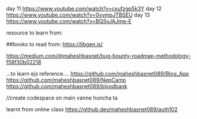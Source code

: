 day 11 https://www.youtube.com/watch?v=cxufzgp5k3Y day 12 https://www.youtube.com/watch?v=0yvmpJTBSEU day 13 https://www.youtube.com/watch?v=BQSvJAJme-E

resource to learn from:

##books to read from: https://libgen.is/

https://medium.com/@maheshbasnet/bug-bounty-roadmap-methodology-f58f30b02218

...to learn ejs reference.... https://github.com/maheshbasnet089/Blog_App https://github.com/maheshbasnet089/NepCamp https://github.com/maheshbasnet089/bloodbank

//create codespace on main vanne huncha ta

learnt from online class https://github.dev/maheshbasnet089/auth102
